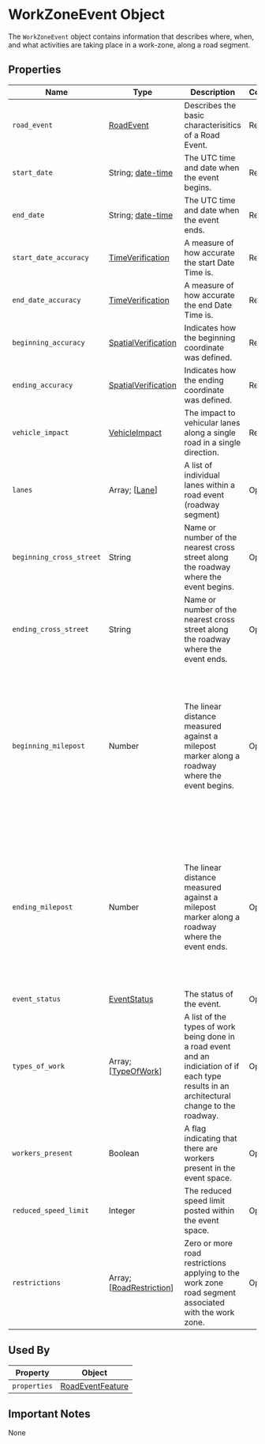 # WorkZoneEvent Object
The `WorkZoneEvent` object contains information that describes where, when, and what activities are taking place in a work-zone, along a road segment. 

## Properties
Name | Type | Description | Conformance | Notes
--- | --- | --- | --- | ---
`road_event` | [RoadEvent](/spec-content/enumerated-types/RoadEvent.md) | Describes the basic characterisitics of a Road Event.  | Required |
`start_date` | String; [date-time](https://tools.ietf.org/html/draft-handrews-json-schema-validation-01#section-7.3.1) | The UTC time and date when the event begins. | Required | All datetime formats shall follow [RFC 3339 Section 5.6](https://tools.ietf.org/html/rfc3339#section-5.6). Example: `2016-11-03T19:37:00Z`.
`end_date` | String; [date-time](https://tools.ietf.org/html/draft-handrews-json-schema-validation-01#section-7.3.1) | The UTC time and date when the event ends. | Required | All datetime formats shall follow [RFC 3339 Section 5.6](https://tools.ietf.org/html/rfc3339#section-5.6). Example: `2016-11-03T19:37:00Z`.
`start_date_accuracy` | [TimeVerification](/spec-content/enumerated-types/TimeVerification.md) | A measure of how accurate the start Date Time is. | Required |
`end_date_accuracy` | [TimeVerification](/spec-content/enumerated-types/TimeVerification.md) | A measure of how accurate the end Date Time is. | Required | 
`beginning_accuracy` | [SpatialVerification](/spec-content/enumerated-types/SpatialVerification.md) | Indicates how the beginning coordinate was defined. | Required |
`ending_accuracy` | [SpatialVerification](/spec-content/enumerated-types/SpatialVerification.md) | Indicates how the ending coordinate was defined. | Required |
`vehicle_impact` | [VehicleImpact](/spec-content/enumerated-types/VehicleImpact.md) | The impact to vehicular lanes along a single road in a single direction. | Required |
`lanes` | Array; \[[Lane](/spec-content/objects/Lane.md)\] | A list of individual lanes within a road event (roadway segment) | Optional |
`beginning_cross_street` | String | Name or number of the nearest cross street along the roadway where the event begins. | Optional |
`ending_cross_street` | String | Name or number of the nearest cross street along the roadway where the event ends. | Optional |
`beginning_milepost` | Number | The linear distance measured against a milepost marker along a roadway where the event begins. | Optional | A milepost or mile marker is a surveyed distance posted along a roadway measuring the length (in miles or tenth of a mile) from the south west to the north east. These markers are typically notated on State and local government digital road networks. See also the `lrs_type` property on the [RoadEventDataSource](/spec-content/objects/RoadEventDataSource.md) object.
`ending_milepost` | Number | The linear distance measured against a milepost marker along a roadway where the event ends. | Optional | A milepost or mile marker is a surveyed distance posted along a roadway measuring the length (in miles or tenth of a mile) from the south west to the north east. These markers are typically notated on State and local government digital road networks. See also the `lrs_type` property on the [RoadEventDataSource](/spec-content/objects/RoadEventDataSource.md) object.
`event_status` | [EventStatus](/spec-content/enumerated-types/EventStatus.md) | The status of the event. | Optional |
`types_of_work` | Array; \[[TypeOfWork](/spec-content/objects/TypeOfWork.md)\] | A list of the types of work being done in a road event and an indiciation of if each type results in an architectural change to the roadway. | Optional | 
`workers_present` | Boolean | A flag indicating that there are workers present in the event space. | Optional |
`reduced_speed_limit` | Integer | The reduced speed limit posted within the event space. | Optional |
`restrictions` | Array; \[[RoadRestriction](/spec-content/enumerated-types/RoadRestriction.md)\] | Zero or more road restrictions applying to the work zone road segment associated with the work zone. | Optional | These are included as flags rather than detailed restrictions. Detailed restrictions are coded to specific lanes.

## Used By
Property | Object
--- | ---
`properties` | [RoadEventFeature](/spec-content/objects/RoadEventFeature.md)

## Important Notes
None
